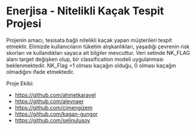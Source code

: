 # Enerjisa - Nitelikli Kaçak Tespit Projesi

Projenin amacı, tesisata bağlı nitelikli kaçak yapan müşterileri tespit etmektir. Elimizde kullanıcıların tüketim alışkanlıkları, yaşadığı çevrenin risk skorları ve kullandıkları sayaca ait bilgiler mevcuttur. Veri setinde NK_FLAG alanı target değişken olup, bir classification modeli uygulanması beklenmektedir. NK_Flag =1 olması kaçağın olduğu, 0 olması kaçağın olmadığını ifade etmektedir.  
  
  
  Proje Ekibi: 

- https://github.com/ahmetkarayel
- https://github.com/aleynaer
- https://github.com/cimengizem
- https://github.com/kagan-gungor
- https://github.com/selinulusoy

